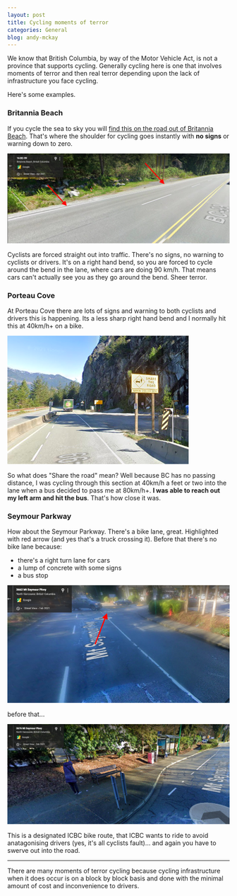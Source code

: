 ```yaml
---
layout: post
title: Cycling moments of terror
categories: General
blog: andy-mckay
---
```


We know that British Columbia, by way of the Motor Vehicle Act, is not a province that supports cycling. Generally cycling here is one that involves moments of terror and then real terror depending upon the lack of infrastructure you face cycling.

Here's some examples.

### Britannia Beach

If you cycle the sea to sky you will [find this on the road out of Britannia Beach](https://www.google.com/maps/@49.636184,-123.2112272,3a,75y,40.89h,73.98t/data=!3m6!1e1!3m4!1s0EcERbAEh5IO4b8YiZ47uQ!2e0!7i16384!8i8192). That's where the shoulder for cycling goes instantly with **no signs** or warning down to zero.

<img src="/files/britannia-beach.png">

Cyclists are forced straight out into traffic. There's no signs, no warning to cyclists or drivers. It's on a right hand bend, so you are forced to cycle around the bend in the lane, where cars are doing 90 km/h. That means cars can't actually see you as they go around the bend. Sheer terror.

### Porteau Cove

At Porteau Cove there are lots of signs and warning to both cyclists and drivers this is happening. Its a less sharp right hand bend and I normally hit this at 40km/h+ on a bike.

<img src="/files/porteau-cove.png">

So what does "Share the road" mean? Well because BC has no passing distance, I was cycling through this section at 40km/h a feet or two into the lane when a bus decided to pass me at 80km/h+. **I was able to reach out my left arm and hit the bus**. That's how close it was.

### Seymour Parkway

How about the Seymour Parkway. There's a bike lane, great. Highlighted with red arrow (and yes that's a truck crossing it). Before that there's no bike lane because:
* there's a right turn lane for cars
* a lump of concrete with some signs
* a bus stop

<img src="/files/seymour-parkway-1.png">

before that...

<img src="/files/seymour-parkway-2.png">

This is a designated ICBC bike route, that ICBC wants to ride to avoid anatagonising drivers (yes, it's all cyclists fault)... and again you have to swerve out into the road.

<hr>

There are many moments of terror cycling because cycling infrastructure when it does occur is on a block by block basis and done with the minimal amount of cost and inconvenience to drivers.